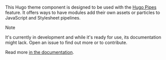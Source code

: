 This Hugo theme component is designed to be used with the [Hugo Pipes](https://gohugo.io/hugo-pipes/) feature. It offers ways to have modules add their own assets or particles to JavaScript and Stylesheet pipelines.

> [!NOTE]
> It's currently in development and while it's ready for use, its documentation might lack. Open an issue to find out more or to contribute.

Read more [in the documentation](https://kollitsch.dev/gohugo/modder/).
